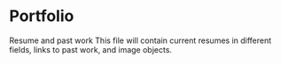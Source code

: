 # Portfolio
Resume and past work
This file will contain current resumes in different fields,
links to past work,
and image objects.
